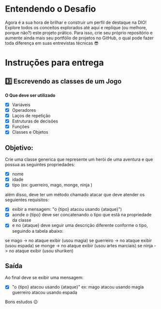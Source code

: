 # Entendendo o Desafio
 
Agora é a sua hora de brilhar e construir um perfil de destaque na DIO! Explore todos os conceitos explorados até aqui e replique (ou melhore, porque não?) este projeto prático. Para isso, crie seu próprio repositório e aumente ainda mais seu portfólio de projetos no GitHub, o qual pode fazer toda diferença em suas entrevistas técnicas 😎

 
# Instruções para entrega
## 3️⃣ Escrevendo as classes de um Jogo

**O Que deve ser utilizado**

- [X] Variáveis
- [X] Operadores
- [X] Laços de repetição
- [X] Estruturas de decisões
- [X] Funções
- [X] Classes e Objetos

## Objetivo:

Crie uma classe generica que represente um herói de uma aventura e que possua as seguintes propriedades:

- [X] nome
- [X] idade
- [X] tipo (ex: guerreiro, mago, monge, ninja )

além disso, deve ter um método chamado atacar que deve atender os seguientes requisitos:

- [X] exibir a mensagem: "o {tipo} atacou usando {ataque}")
- [X] aonde o {tipo} deve ser concatenando o tipo que está na propriedade da classe
- [X] e no {ataque} deve seguir uma descrição diferente conforme o tipo, seguindo a tabela abaixo:

se mago -> no ataque exibir (usou magia)
se guerreiro -> no ataque exibir (usou espada)
se monge -> no ataque exibir (usou artes marciais)
se ninja -> no ataque exibir (usou shuriken)

## Saída

Ao final deve se exibir uma mensagem:

- [X] "o {tipo} atacou usando {ataque}"
  ex: mago atacou usando magia
  guerreiro atacou usando espada
 

 
Bons estudos 😉
